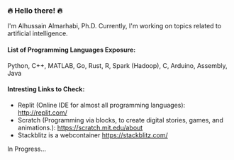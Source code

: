 ### 🔥  Hello there!  🔥

I'm Alhussain Almarhabi, Ph.D. Currently, I'm working on topics related to artificial intelligence.

#### List of Programming Languages Exposure:
Python, C++, MATLAB, Go, Rust, R, Spark (Hadoop), C, Arduino, Assembly, Java

#### Intresting Links to Check:
- Replit (Online IDE for almost all programming languages): http://replit.com/
- Scratch (Programming via blocks, to create digital stories, games, and animations.): https://scratch.mit.edu/about 
- Stackblitz is a webcontainer https://stackblitz.com/

In Progress...

<!--
**aalmarhabi/aalmarhabi** is a ✨ _special_ ✨ repository because its `README.md` (this file) appears on your GitHub profile.

Here are some ideas to get you started:

- 🔭 I’m currently working on ...
- 🌱 I’m currently learning ...
- 👯 I’m looking to collaborate on ...
- 🤔 I’m looking for help with ...
- 💬 Ask me about ...
- 📫 How to reach me: ...
- 😄 Pronouns: ...
- ⚡ Fun fact: ...
-->
